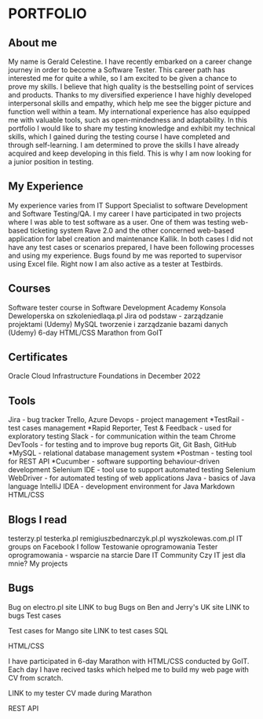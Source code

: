 # PORTFOLIO
## About me
My name is Gerald Celestine. I have recently embarked on a career change journey in order to become a Software Tester. This career path has interested me for quite a while, so I am excited to be given a chance to prove my skills. I believe that high quality is the bestselling point of services and products. Thanks to my diversified experience I have highly developed interpersonal skills and empathy, which help me see the bigger picture and function well within a team. My international experience has also equipped me with valuable tools, such as open-mindedness and adaptability. In this portfolio I would like to share my testing knowledge and exhibit my technical skills, which I gained during the testing course I have completed and through self-learning. I am determined to prove the skills I have already acquired and keep developing in this field. This is why I am now looking for a junior position in testing.

## My Experience

My experience varies from IT Support Specialist to software Development and Software Testing/QA.
I my career I have participated in two projects where I was able to test software as a user. One of them was testing web-based ticketing system Rave 2.0 and the other concerned web-based application for label creation and maintenance Kallik. In both cases I did not have any test cases or scenarios prepared, I have been following processes and using my experience. Bugs found by me was reported to supervisor using Excel file. Right now I am also active as a tester at Testbirds.

## Courses
Software tester course in Software Development Academy
Konsola Deweloperska on szkoleniedlaqa.pl
Jira od podstaw - zarządzanie projektami (Udemy)
MySQL tworzenie i zarządzanie bazami danych (Udemy)
6-day HTML/CSS Marathon from GoIT

## Certificates
Oracle Cloud Infrastructure Foundations in December 2022

## Tools
Jira - bug tracker
Trello, Azure Devops - project management
*TestRail - test cases management
*Rapid Reporter, Test & Feedback - used for exploratory testing
Slack - for communication within the team
Chrome DevTools - for testing and to improve bug reports
Git, Git Bash, GitHub
*MySQL - relational database management system
*Postman - testing tool for REST API
*Cucumber - software supporting behaviour-driven development
Selenium IDE - tool use to support automated testing
Selenium WebDriver - for automated testing of web applications
Java - basics of Java language
IntelliJ IDEA - development environment for Java
Markdown
HTML/CSS

<!--## Books
Testowanie oprogramowiania - Piotr Wicherski
Zawód Tester - Radosław Smilgin
e-book "ABC Testowania oprogramowania" Waldemar Szafraniec, Dorota Gabor
e-book "Jak przeżyć rekrutacje na QA w czasie pandemii" Adam Gola-->

## Blogs I read
testerzy.pl
testerka.pl
remigiuszbednarczyk.pl.pl
wyszkolewas.com.pl
IT groups on Facebook I follow
Testowanie oprogramowania
Tester oprogramowania - wsparcie na starcie
Dare IT Community
Czy IT jest dla mnie?
My projects

## Bugs

Bug on electro.pl site LINK to bug
Bugs on Ben and Jerry's UK site LINK to bugs
Test cases

Test cases for Mango site LINK to test cases
SQL

HTML/CSS

I have participated in 6-day Marathon with HTML/CSS conducted by GoIT. Each day I have recived tasks which helped me to build my web page with CV from scratch.

LINK to my tester CV made during Marathon

REST API
